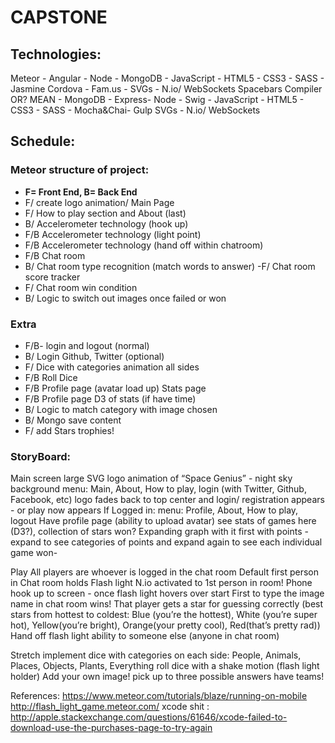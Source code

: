 # CAPSTONE

## Technologies:
Meteor - Angular - Node - MongoDB - JavaScript - HTML5 - CSS3 - SASS - Jasmine
 Cordova - Fam.us - SVGs - N.io/ WebSockets
Spacebars Compiler
OR?
MEAN - MongoDB - Express- Node - Swig - JavaScript - HTML5 - CSS3 - SASS - Mocha&Chai- Gulp
SVGs - N.io/ WebSockets

## Schedule:
### Meteor structure of project:
- **F= Front End, B= Back End**
- F/ create logo animation/ Main Page
- F/ How to play section and About (last)
- B/ Accelerometer technology (hook up)
- F/B Accelerometer technology (light point)
- F/B Accelerometer technology (hand off within chatroom)
- F/B Chat room
- B/ Chat room type recognition (match words to answer)
-F/ Chat room score tracker
- F/ Chat room win condition
- B/ Logic to switch out images once failed or won

### Extra
- F/B- login and logout (normal)
- B/ Login Github, Twitter (optional)
- F/ Dice with categories animation all sides
- F/B Roll Dice
- F/B Profile page (avatar load up) Stats page
- F/B Profile page D3 of stats (if have time)
- B/ Logic to match category with image chosen
- B/ Mongo save content
- F/ add Stars trophies!

### StoryBoard:
Main screen
large SVG logo animation of “Space Genius” - night sky background
menu: Main, About, How to play, login (with Twitter, Github, Facebook, etc)
logo fades back to top center and login/ registration appears - or play now appears
If Logged in:
menu: Profile, About, How to play, logout
Have profile page (ability to upload avatar) see stats of games here (D3?), collection of stars won? Expanding graph with it first with points - expand to see categories of points and expand again to see each individual game won-


Play
 All players are whoever is logged in the chat room
Default first person in Chat room holds Flash light
N.io activated to 1st person in room!
Phone hook up to screen - once flash light hovers over start
First to type the image name in chat room wins!
That player gets a star for guessing correctly (best stars from hottest to coldest: Blue (you’re the hottest), White (you’re super hot), Yellow(you’re bright), Orange(your pretty cool), Red(that’s pretty rad))
Hand off flash light ability to someone else (anyone in chat room)


Stretch
implement dice with categories on each side: People, Animals, Places, Objects, Plants, Everything
roll dice with a shake motion (flash light holder)
Add your own image! pick up to three possible answers
have teams!


References:
https://www.meteor.com/tutorials/blaze/running-on-mobile
http://flash_light_game.meteor.com/
xcode shit : http://apple.stackexchange.com/questions/61646/xcode-failed-to-download-use-the-purchases-page-to-try-again
